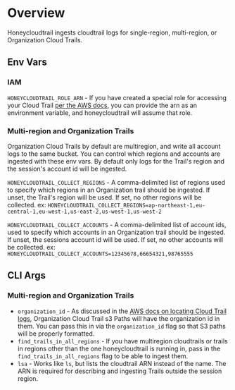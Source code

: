 # Overview

Honeycloudtrail ingests cloudtrail logs for single-region, multi-region, or Organization Cloud Trails.

## Env Vars

### IAM

`HONEYCLOUDTRAIL_ROLE_ARN` - If you have created a special role for accessing your Cloud Trail [per the AWS docs](https://docs.aws.amazon.com/awscloudtrail/latest/userguide/cloudtrail-sharing-logs.html), you can provide the arn as an environment variable, and honeycloudtrail will assume that role.

### Multi-region and Organization Trails

Organization Cloud Trails by default are multiregion, and write all account logs to the same bucket. You can control which regions and accounts are ingested with these env vars. By default only logs for the Trail's region and the session's account id will be ingested.

`HONEYCLOUDTRAIL_COLLECT_REGIONS` - A comma-delimited list of regions used to specify which regions in an Organization trail should be ingested. If unset, the Trail's region will be used. If set, no other regions will be collected.
ex: `HONEYCLOUDTRAIL_COLLECT_REGIONS=ap-northeast-1,eu-central-1,eu-west-1,us-east-2,us-west-1,us-west-2`

`HONEYCLOUDTRAIL_COLLECT_ACCOUNTS` - A comma-delimited list of account ids, used to specify which accounts in an Organization trail should be ingested. If unset, the sessions account id will be used. If set, no other accounts will be collected.
ex: `HONEYCLOUDTRAIL_COLLECT_ACCOUNTS=12345678,66654321,98765555`

## CLI Args

### Multi-region and Organization Trails

-   `organization_id` - As discussed in the [AWS docs on locating Cloud Trail logs](https://docs.aws.amazon.com/awscloudtrail/latest/userguide/cloudtrail-find-log-files.html), Organization Cloud Trail s3 Paths will have the organization id in them. You can pass this in via the `organization_id` flag so that S3 paths will be properly formatted.
-   `find_trails_in_all_regions` - If you have multiregion cloudtrails or trails in regions other than the one honeycloudtrail is running in, pass in the `find_trails_in_all_regions` flag to be able to ingest them.
-   `lsa` - Works like `ls`, but lists the cloudtrail ARN instead of the name. The ARN is required for describing and ingesting Trails outside the session region.
